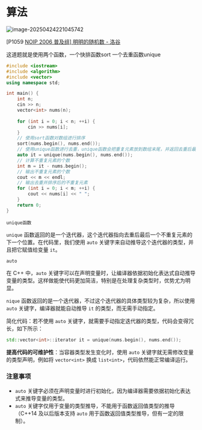 # 算法

![image-20250424221045742](C:\Users\XinSt\AppData\Roaming\Typora\typora-user-images\image-20250424221045742.png)

[P1059 [NOIP 2006 普及组\] 明明的随机数 - 洛谷](https://www.luogu.com.cn/problem/P1059)

这道题就是使用两个函数，一个快排函数sort 一个去重函数unique



```cpp
#include <iostream>
#include <algorithm>
#include <vector>
using namespace std;

int main() {
    int n;
    cin >> n;
    vector<int> nums(n);
    
    for (int i = 0; i < n; ++i) {
        cin >> nums[i];
    }
    // 使用sort函数对数组进行排序
    sort(nums.begin(), nums.end());
    // 使用unique函数进行去重，unique函数会把重复元素放到数组末尾，并返回去重后最后一个不重复元素的下一个位置的迭代器
    auto it = unique(nums.begin(), nums.end());
    // 计算不重复元素的个数
    int m = it - nums.begin();
    // 输出不重复元素的个数
    cout << m << endl;
    // 输出去重并排序后的不重复元素
    for (int i = 0; i < m; ++i) {
        cout << nums[i] << " ";
    }
    return 0;
}
```

`unique函数`

`unique` 函数返回的是一个迭代器，这个迭代器指向去重后最后一个不重复元素的下一个位置。在代码里，我们使用 `auto` 关键字来自动推导这个迭代器的类型，并且把它赋值给变量 `it`。

`auto`

在 C++ 中，`auto` 关键字可以在声明变量时，让编译器依据初始化表达式自动推导变量的类型。这样做能使代码更加简洁，特别是在处理复杂类型时，优势尤为明显。

`nique` 函数返回的是一个迭代器，不过这个迭代器的具体类型较为复杂，所以使用 `auto` 关键字，编译器就能自动推导 `it` 的类型，而无需手动指定。

简化代码：若不使用 `auto` 关键字，就需要手动指定迭代器的类型，代码会变得冗长，如下所示：

```cpp
std::vector<int>::iterator it = unique(nums.begin(), nums.end());
```

**提高代码的可维护性**：当容器类型发生变化时，使用 `auto` 关键字就无需修改变量的类型声明，例如将 `vector<int>` 换成 `list<int>`，代码依然能正常编译运行。

### 注意事项

- `auto` 关键字必须在声明变量时进行初始化，因为编译器需要依据初始化表达式来推导变量的类型。
- `auto` 关键字仅用于变量的类型推导，不能用于函数返回值类型的推导（C++14 及以后版本支持 `auto` 用于函数返回值类型推导，但有一定的限制）。
